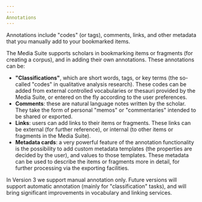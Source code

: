 ```yaml
---
---
Annotations
---
```


Annotations include "codes" (or tags), comments, links, and other metadata that you manually add to your bookmarked items.

The Media Suite supports scholars in bookmarking items or fragments (for creating a corpus), and in adding their own annotations. These annotations can be: 

- **"Classifications"**, which are short words, tags, or key terms (the so-called "codes" in qualitative analysis research). These codes can be added from external controlled vocabularies or thesauri provided by the Media Suite, or entered on the fly according to the user preferences. 
- **Comments**: these are natural language notes written by the scholar. They take the form of personal "memos" or "commentaries" intended to be shared or exported.
- **Links**: users can add links to their items or fragments. These links can be external (for further reference), or internal (to other items or fragments in the Media Suite).
- **Metadata cards**: a very powerful feature of the annotation functionality is the possibility to add custom metadata templates (the properties are decided by the user), and values to those templates. These metadata can be used to describe the items or fragments more in detail, for further processing via the exporting facilities.

In Version 3 we support manual annotation only. Future versions will support automatic annotation (mainly for "classification" tasks), and will bring significant improvements in vocabulary and linking services.
